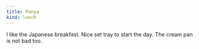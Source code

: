 ```yaml
---
title: Panya
kind: lunch
---
```

I like the Japanese breakfast. Nice set tray to start the day. The cream pan is not bad too.
